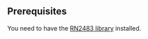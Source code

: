 ## Prerequisites
You need to have the [RN2483 library](https://github.com/jpmeijers/RN2483-Arduino-Library) installed.

